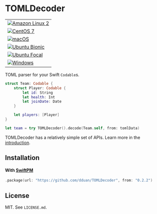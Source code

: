 # TOMLDecoder

||
|-|
|[![Amazon Linux 2](https://github.com/dduan/TOMLDecoder/workflows/Amazon%20Linux%202/badge.svg)](https://github.com/dduan/TOMLDecoder/actions?query=workflow%3A%22Amazon+Linux+2%22)|
|[![CentOS 7](https://github.com/dduan/TOMLDecoder/workflows/CentOS%207/badge.svg)](https://github.com/dduan/TOMLDecoder/actions?query=workflow%3A%22CentOS+7%22)|
|[![macOS](https://github.com/dduan/TOMLDecoder/workflows/macOS/badge.svg)](https://github.com/dduan/TOMLDecoder/actions?query=workflow%3A%22macOS%22)|
|[![Ubuntu Bionic](https://github.com/dduan/TOMLDecoder/workflows/Ubuntu%20Bionic/badge.svg)](https://github.com/dduan/TOMLDecoder/actions?query=workflow%3A%22Ubuntu+Bionic%22)|
|[![Ubuntu Focal](https://github.com/dduan/TOMLDecoder/workflows/Ubuntu%20Focal/badge.svg)](https://github.com/dduan/TOMLDecoder/actions?query=workflow%3A%22Ubuntu+Focal%22)|
|[![Windows](https://github.com/dduan/TOMLDecoder/workflows/Windows%202019/badge.svg)](https://github.com/dduan/TOMLDecoder/actions?query=workflow%3A%22Windows%22)|


TOML parser for your Swift `Codable`s.

```swift
struct Team: Codable {
    struct Player: Codable {
        let id: String
        let health: Int
        let joinDate: Date
    }

    let players: [Player]
}

let team = try TOMLDecoder().decode(Team.self, from: tomlData)
```

TOMLDecoder has a relatively simple set of APIs. Learn more in the [introduction](Documentation/Introduction.md).

[TOML]: https://toml.io/

## Installation

#### With [SwiftPM](https://swift.org/package-manager)

```swift
.package(url: "https://github.com/dduan/TOMLDecoder", from: "0.2.2")
```

## License

MIT. See `LICENSE.md`.
